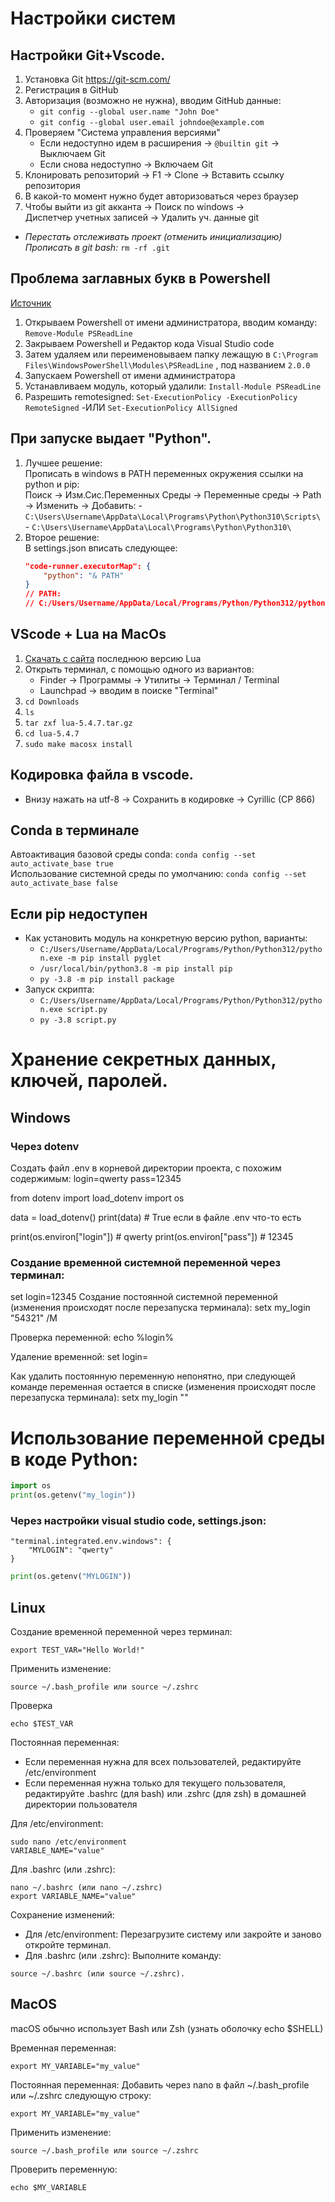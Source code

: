 # Настройки систем

## Настройки Git+Vscode.

1. Установка Git https://git-scm.com/
2. Регистрация в GitHub 
3. Авторизация (возможно не нужна), вводим GitHub данные:
    - `git config --global user.name "John Doe"`
    - `git config --global user.email johndoe@example.com`
3. Проверяем "Система управления версиями"
    - Если недоступно идем в расширения -> `@builtin git` -> Выключаем Git
    - Если снова недоступно -> Включаем Git
4. Клонировать репозиторий -> F1 -> Clone -> Вставить ссылку репозитория
5. В какой-то момент нужно будет авторизоваться через браузер
6. Чтобы выйти из git акканта -> Поиск по windows ->  
            Диспетчер учетных записей -> Удалить уч. данные git

- _Перестать отслеживать проект (отменить инициализацию)_
    _Прописать в git bash:_ `rm -rf .git` 

## Проблема заглавных букв в Powershell

[Источник](https://danshin.ms/PSReadLine-problem/)

1. Открываем Powershell от имени администратора, вводим команду: `Remove-Module PSReadLine`
2. Закрываем Powershell и Редактор кода Visual Studio code
3. Затем удаляем или переименовываем папку лежащую в
`C:\Program Files\WindowsPowerShell\Modules\PSReadLine` , под названием `2.0.0`
4. Запускаем Powershell от имени администратора
5. Устанавливаем модуль, который удалили: `Install-Module PSReadLine`
6. Разрешить remotesigned: `Set-ExecutionPolicy -ExecutionPolicy RemoteSigned`
    -ИЛИ `Set-ExecutionPolicy AllSigned`

## При запуске выдает "Python".
1. Лучшее решение:\
    Прописать в windows в PATH переменных окружения ссылки на python и pip:\
    Поиск -> Изм.Сис.Переменных Среды -> Переменные среды -> Path -> Изменить -> Добавить:
        - `C:\Users\Username\AppData\Local\Programs\Python\Python310\Scripts\`
        - `C:\Users\Username\AppData\Local\Programs\Python\Python310\`
2. Второе решение:\
    В settings.json вписать следующее:
    ```json
    "code-runner.executorMap": {
        "python": "& PATH" 
    }
    // PATH:
    // C:/Users/Username/AppData/Local/Programs/Python/Python312/python.exe
    ```

## VScode + Lua на MacOs

1. [Скачать с сайта](https://www.lua.org/download.html) последнюю версию Lua 
2. Открыть терминал, с помощью одного из вариантов:
    - Finder -> Программы -> Утилиты -> Терминал / Terminal
    - Launchpad -> вводим в поиске "Terminal"
3. `cd Downloads`
4. `ls`
5. `tar zxf lua-5.4.7.tar.gz`
6. `cd lua-5.4.7`
7. `sudo make macosx install`

## Кодировка файла в vscode.
- Внизу нажать на utf-8 -> Сохранить в кодировке -> Cyrillic (CP 866)

## Conda в терминале
Автоактивация базовой среды conda:
`conda config --set auto_activate_base true`  
Использование системной среды по умолчанию:
`conda config --set auto_activate_base false`  

## Если pip недоступен
- Как установить модуль на конкретную версию python, варианты:
    - `C:/Users/Username/AppData/Local/Programs/Python/Python312/python.exe -m pip install pyglet`
    - `/usr/local/bin/python3.8 -m pip install pip`
    - `py -3.8 -m pip install package`
- Запуск скрипта:
    - `C:/Users/Username/AppData/Local/Programs/Python/Python312/python.exe script.py`
    - `py -3.8 script.py`

# Хранение секретных данных, ключей, паролей.

## Windows

### Через dotenv
Создать файл .env в корневой директории проекта, с похожим содержимым:
login=qwerty
pass=12345

from dotenv import load_dotenv
import os

data = load_dotenv()
print(data) # True если в файле .env что-то есть

print(os.environ["login"]) # qwerty
print(os.environ["pass"]) # 12345

### Создание временной системной переменной через терминал:
set login=12345
Создание постоянной системной переменной (изменения происходят после перезапуска терминала):
setx my_login "54321" /M

Проверка переменной:
echo %login%

Удаление временной:
set login=

Как удалить постоянную переменную непонятно, при следующей команде переменная остается в списке (изменения происходят после перезапуска терминала):
setx my_login ""



# Использование переменной среды в коде Python:
```python
import os
print(os.getenv("my_login"))
```

### Через настройки visual studio code, settings.json:
```
"terminal.integrated.env.windows": {
    "MYLOGIN": "qwerty"
}
```
```python
print(os.getenv("MYLOGIN"))
```
## Linux

Создание временной переменной через терминал:
```
export TEST_VAR="Hello World!"
```

Применить изменение:
```
source ~/.bash_profile или source ~/.zshrc
```

Проверка
```
echo $TEST_VAR
```

Постоянная переменная:
- Если переменная нужна для всех пользователей, редактируйте /etc/environment
- Если переменная нужна только для текущего пользователя, редактируйте .bashrc (для bash) или .zshrc (для zsh) в домашней директории пользователя

Для /etc/environment:
```
sudo nano /etc/environment
VARIABLE_NAME="value"
```

Для .bashrc (или .zshrc):
```
nano ~/.bashrc (или nano ~/.zshrc)
export VARIABLE_NAME="value"
```

Сохранение изменений:
- Для /etc/environment: Перезагрузите систему или закройте и заново откройте терминал. 
- Для .bashrc (или .zshrc): Выполните команду:
```
source ~/.bashrc (или source ~/.zshrc). 
```


## MacOS
macOS обычно использует Bash или Zsh (узнать оболочку echo $SHELL)

Временная переменная:
```
export MY_VARIABLE="my_value"
```

Постоянная переменная:
Добавить через nano в файл ~/.bash_profile или ~/.zshrc
следующую строку:
```
export MY_VARIABLE="my_value"
```
Применить изменение:
```
source ~/.bash_profile или source ~/.zshrc
```
Проверить переменную:
```
echo $MY_VARIABLE
```
